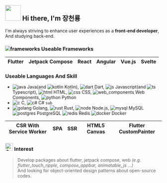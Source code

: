 ## <img src="https://user-images.githubusercontent.com/74038190/213844263-a8897a51-32f4-4b3b-b5c2-e1528b89f6f3.png" width="50px" style="max-width: 100%;"> Hi there, I'm 장천룡
I'm always striving to enhance user experiences as a __front-end developer__, And studying back-end.

### ![frameworks](https://github.com/user-attachments/assets/1ec781f5-ba30-4c34-a564-c5c163600151) Useable Frameworks
<table>
  <thead>
    <tr>
      <th>Flutter</th>
      <th>Jetpack Compose</th>
      <th>React</th>
      <th>Angular</th>
      <th>Vue.js</th>
      <th>Svelte</th>
    </tr>
  </tbody>
</table>

### Useable Languages And Skill
- ![java](https://github.com/MTtankkeo/MTtankkeo/assets/122026021/7c7856a3-2511-4e2a-acf3-4e4fec8b6f36) Java(and ![kotlin](https://github.com/MTtankkeo/MTtankkeo/assets/122026021/e8481ab8-23bd-4d98-ab6b-1f6d2cab201a) Kotlin), ![dart](https://github.com/MTtankkeo/MTtankkeo/assets/122026021/9bafcc19-94d3-4d8f-9c6a-565ef53d5053) Dart, ![js](https://github.com/MTtankkeo/MTtankkeo/assets/122026021/6d617b09-907d-4e8a-9c78-cf690f1aaa40) Javascript(and ![ts](https://github.com/MTtankkeo/MTtankkeo/assets/122026021/74ec3007-de2f-4368-a71a-bbf59c555f9c) Typescript), ![html](https://github.com/MTtankkeo/MTtankkeo/assets/122026021/e646422e-c326-4082-b179-46faa8f5044e) HTML, ![css](https://github.com/MTtankkeo/MTtankkeo/assets/122026021/0300c14d-9429-43ad-8f74-0a2471daeff0) CSS, ![web_components](https://github.com/MTtankkeo/MTtankkeo/assets/122026021/a351e3bc-aed9-450f-a735-17efd60fecd5) Web Components, ![python](https://github.com/MTtankkeo/MTtankkeo/assets/122026021/cce1f9b5-9737-4b22-9668-5a7a45f1f624) Python
- ![c](https://github.com/MTtankkeo/MTtankkeo/assets/122026021/ea3ca71d-c2f3-4926-937f-6db4e21af0a3) C, ![c#](https://github.com/MTtankkeo/MTtankkeo/assets/122026021/2cb508d4-d8f4-4603-aae2-5285f89f5ece) C# `sub`
- ![golang](https://github.com/MTtankkeo/MTtankkeo/assets/122026021/2ffa8bba-5fe8-42bf-8aa9-237206e58103) Golang, ![rust](https://github.com/MTtankkeo/MTtankkeo/assets/122026021/9393278f-c0e0-4270-a20f-24b0a7352a74) Rust, ![node](https://github.com/MTtankkeo/MTtankkeo/assets/122026021/28fdfe01-b256-4784-9ba7-2791660ad23f) Node.js, ![mysql](https://github.com/MTtankkeo/MTtankkeo/assets/122026021/92635560-1c24-4b33-b5fb-3a7e8b415f66) MySQL ![postgres](https://github.com/user-attachments/assets/fca21a9a-9305-4ae7-9529-644b2d8eb29b) PostgreSQL ![redis](https://github.com/user-attachments/assets/361eb6b0-b1d5-4b3e-9d91-28252d441949) Redis ![docker](https://github.com/user-attachments/assets/0adf795e-ec88-44eb-8fba-c9d27a24a912) Docker

<table>
  <thead>
    <tr>
      <th>CSR With Service Worker</th>
      <th>SPA</th>
      <th>SSR</th>
      <th>HTML5 Canvas</th>
      <th>Flutter CustomPainter</th>
    </tr>
  </tbody>
</table>

### <img src="https://raw.githubusercontent.com/Tarikul-Islam-Anik/Animated-Fluent-Emojis/master/Emojis/Smilies/Smiling%20Face%20with%20Heart-Eyes.png" alt="Smiling Face with Heart-Eyes" width="25" height="25" /> Interest
> Develop packages about flutter, jetpack compose, web _(e.g. flutter_touch_ripple, compose_appbar, animatable_js ...)_<br>
> And looking for object-oriented design patterns about open-source codes.
